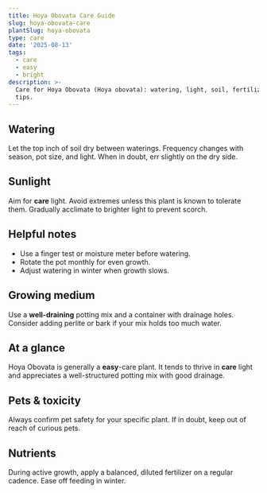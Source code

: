 ```yaml
---
title: Hoya Obovata Care Guide
slug: hoya-obovata-care
plantSlug: hoya-obovata
type: care
date: '2025-08-13'
tags:
  - care
  - easy
  - bright
description: >-
  Care for Hoya Obovata (Hoya obovata): watering, light, soil, fertilizing, and
  tips.
---
```

## Watering
Let the top inch of soil dry between waterings. Frequency changes with season, pot size, and light. When in doubt, err slightly on the dry side.

## Sunlight
Aim for **care** light. Avoid extremes unless this plant is known to tolerate them. Gradually acclimate to brighter light to prevent scorch.

## Helpful notes
- Use a finger test or moisture meter before watering.
- Rotate the pot monthly for even growth.
- Adjust watering in winter when growth slows.

## Growing medium
Use a **well-draining** potting mix and a container with drainage holes. Consider adding perlite or bark if your mix holds too much water.

## At a glance
Hoya Obovata is generally a **easy**-care plant. It tends to thrive in **care** light and appreciates a well-structured potting mix with good drainage.

## Pets & toxicity
Always confirm pet safety for your specific plant. If in doubt, keep out of reach of curious pets.

## Nutrients
During active growth, apply a balanced, diluted fertilizer on a regular cadence. Ease off feeding in winter.
